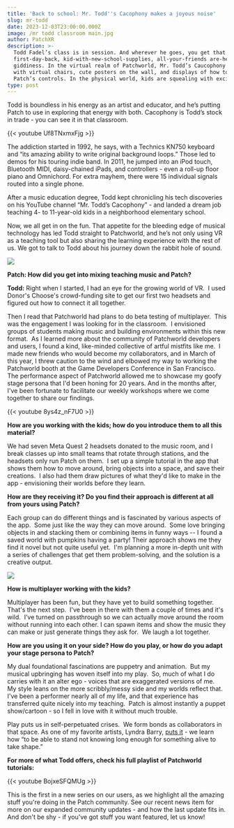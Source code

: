 ```yaml
---
title: 'Back to school: Mr. Todd''s Cacophony makes a joyous noise'
slug: mr-todd
date: 2023-12-03T23:00:00.000Z
image: /mr todd classroom main.jpg
author: PatchXR
description: >-
  Todd Fadel’s class is in session. And wherever he goes, you get that
  first-day-back, kid-with-new-school-supplies, all-your-friends are-here
  giddiness. In the virtual realm of Patchworld, Mr. Todd’s Caucophony is lined
  with virtual chairs, cute posters on the wall, and displays of how to navigate
  Patch’s controls. In the physical world, kids are squealing with excitement.
type: post
---
```


Todd is boundless in his energy as an artist and educator, and he’s putting Patch to use in exploring that energy with both. Cacophony is Todd’s stock in trade - you can see it in that classroom. 

{{\< youtube Uf8TNxmxFjg >}}

The addiction started in 1992, he says, with a Technics KN750 keyboard and “its amazing ability to write original background loops.” Those led to demos for his touring indie band. In 2011, he jumped into an iPod touch, Bluetooth MIDI, daisy-chained iPads, and controllers - even a roll-up floor piano and Omnichord. For extra mayhem, there were 15 individual signals routed into a single phone.

After a music education degree, Todd kept chronicling his tech discoveries on his YouTube channel “Mr. Todd’s Cacophony” - and landed a dream job teaching 4- to 11-year-old kids in a neighborhood elementary school. 

Now, we all get in on the fun. That appetite for the bleeding edge of musical technology has led Todd straight to Patchworld, and he’s not only using VR as a teaching tool but also sharing the learning experience with the rest of us. We got to talk to Todd about his journey down the rabbit hole of sound.

![](</mr todd classroom view.jpg>)

**Patch: How did you get into mixing teaching music and Patch?**

**Todd:** Right when I started, I had an eye for the growing world of VR.  I used Donor's Choose's crowd-funding site to get our first two headsets and figured out how to connect it all together. 

Then I read that Patchworld had plans to do beta testing of multiplayer.  This was the engagement I was looking for in the classroom.  I envisioned groups of students making music and building environments within this new format.  As I learned more about the community of Patchworld developers and users, I found a kind, like-minded collective of artful mistfits like me.  I made new friends who would become my collaborators, and in March of this year, I threw caution to the wind and elbowed my way to working the Patchworld booth at the Game Developers Conference in San Francisco.  The performance aspect of Patchworld allowed me to showcase my goofy stage persona that I'd been honing for 20 years. And in the months after, I've been fortunate to facilitate our weekly workshops where we come together to share our findings.  

{{\< youtube 8ys4z\_nF7U0 >}}

**How are you working with the kids; how do you introduce them to all this material?**

We had seven Meta Quest 2 headsets donated to the music room, and I break classes up into small teams that rotate through stations, and the headsets only run Patch on them.  I set up a simple tutorial in the app that shows them how to move around, bring objects into a space, and save their creations.  I also had them draw pictures of what they'd like to make in the app - envisioning their worlds before they learn.  

**How are they receiving it? Do you find their approach is different at all from yours using Patch?**

Each group can do different things and is fascinated by various aspects of the app.  Some just like the way they can move around.  Some love bringing objects in and stacking them or combining items in funny ways -- I found a saved world with pumpkins having a party! Their approach shows me they find it novel but not quite useful yet.  I'm planning a more in-depth unit with a series of challenges that get them problem-solving, and the solution is a creative output.

![](</class in session.jpg>)

**How is multiplayer working with the kids?**

Multiplayer has been fun, but they have yet to build something together.  That's the next step.  I've been in there with them a couple of times and it's wild.  I’ve turned on passthrough so we can actually move around the room without running into each other. I can spawn items and show the music they can make or just generate things they ask for.  We laugh a lot together.

**How are you using it on your side? How do you play, or how do you adapt your stage persona to Patch?**

My dual foundational fascinations are puppetry and animation.  But my musical upbringing has woven itself into my play.  So, much of what I do carries with it an alter ego - voices that are exaggerated versions of me.  My style leans on the more scribbly/messy side and my worlds reflect that. I've been a performer nearly all of my life, and that experience has transferred quite nicely into my teaching.  Patch is almost instantly a puppet show/cartoon - so I fell in love with it without much trouble.

Play puts us in self-perpetuated crises.  We form bonds as collaborators in that space. As one of my favorite artists, Lyndra Barry, [puts it](https://thegreatcomicbookheroes.blogspot.com/2013/12/lynda-barrys-two-questions.html) - we learn how “to be able to stand not knowing long enough for something alive to take shape.” 

**For more of what Todd offers, check his full playlist of Patchworld tutorials:**

{{\< youtube BojxeSFQMUg >}}

This is the first in a new series on our users, as we highlight all the amazing stuff you're doing in the Patch community. See our recent news item for more on our expanded community updates - and how the last update fits in. And don't be shy - if you've got stuff you want featured, let us know!
